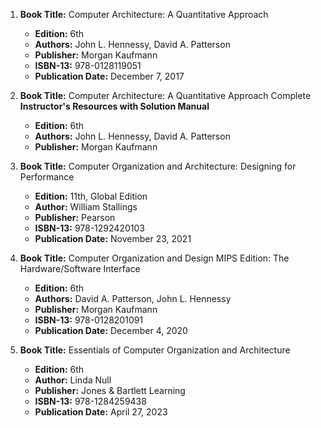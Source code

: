 1. **Book Title:** Computer Architecture: A Quantitative Approach
   - **Edition:** 6th
   - **Authors:** John L. Hennessy, David A. Patterson
   - **Publisher:** Morgan Kaufmann
   - **ISBN-13:** 978-0128119051
   - **Publication Date:** December 7, 2017

2. **Book Title:** Computer Architecture: A Quantitative Approach Complete **Instructor's Resources with Solution Manual**
   - **Edition:** 6th
   - **Authors:** John L. Hennessy, David A. Patterson
   - **Publisher:** Morgan Kaufmann
  
3. **Book Title:** Computer Organization and Architecture: Designing for Performance
   - **Edition:** 11th, Global Edition
   - **Author:** William Stallings
   - **Publisher:** Pearson
   - **ISBN-13:** 978-1292420103
   - **Publication Date:** November 23, 2021

4. **Book Title:** Computer Organization and Design MIPS Edition: The Hardware/Software Interface
   - **Edition:** 6th
   - **Authors:** David A. Patterson, John L. Hennessy
   - **Publisher:** Morgan Kaufmann
   - **ISBN-13:** 978-0128201091
   - **Publication Date:** December 4, 2020

5. **Book Title:** Essentials of Computer Organization and Architecture
   - **Edition:** 6th
   - **Author:** Linda Null
   - **Publisher:** Jones & Bartlett Learning
   - **ISBN-13:** 978-1284259438
   - **Publication Date:** April 27, 2023
